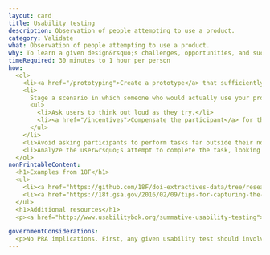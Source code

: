```yaml
---
layout: card
title: Usability testing
description: Observation of people attempting to use a product.
category: Validate
what: Observation of people attempting to use a product.
why: To learn a given design&rsquo;s challenges, opportunities, and successes.
timeRequired: 30 minutes to 1 hour per person
how:
  <ol>
    <li><a href="/prototyping">Create a prototype</a> that sufficiently conveys the team&rsquo;s hypothesis based on research. In the absence of a prototype, consider testing a <a href="/comparative-analysis">competitor&rsquo;s product</a>.</li>
    <li>
      Stage a scenario in which someone who would actually use your product tries to complete a task. Record their attempt. Optionally&#58;
      <ul>
        <li>Ask users to think out loud as they try.</li>
        <li><a href="/incentives">Compensate the participant</a> for their time.</li>    
      </ul>
    </li>
    <li>Avoid asking participants to perform tasks far outside their normal context. This will lead them to reflect on the design rather than their ability to accomplish their goals. (For example, to test a new layout for a &ldquo;user account&rdquo; section on a voter registration website, recruit only people who already register to vote online.)</li>
    <li>Analyze the user&rsquo;s attempt to complete the task, looking especially for areas where they struggled or questions they asked to inform design changes.</li>
  </ol>
nonPrintableContent:
  <h1>Examples from 18F</h1>
  <ul>
    <li><a href="https://github.com/18F/doi-extractives-data/tree/research/research">Usability testing plans from 18F&rsquo;s Extractive Industries Transparency Initative project with Department of the Interior</a></li>
    <li><a href="https://18f.gsa.gov/2016/02/09/tips-for-capturing-the-best-data-from-user-interviews/">Tips for capturing the best data from user interviews</a> Ryan Sibley.</li>
  </ul>
  <h1>Additional resources</h1>
  <p><a href="http://www.usabilitybok.org/summative-usability-testing">An explanation of summative usability testing and how to conduct evaluations using this method.</a> The Usability Body of Knowledge, a product of the User Experience Professionals&rsquo; Association.</p>

governmentConsiderations:
  <p>No PRA implications. First, any given usability test should involve nine or fewer users. Additionally, the PRA explicitly exempts direct observation and non-standardized conversation, 5 CFR 1320.3(h)3. It also specifically excludes tests of knowledge or aptitude, 5 CFR 1320.3(h)7, which is essentially what a usability test tests. See the methods for <a href="/recruiting">Recruiting</a> and <a href="/privacy">Privacy</a> for more tips on taking input from the public.</p>
---
```

